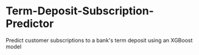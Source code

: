 # Term-Deposit-Subscription-Predictor
Predict customer subscriptions to a bank's term deposit using an XGBoost model
